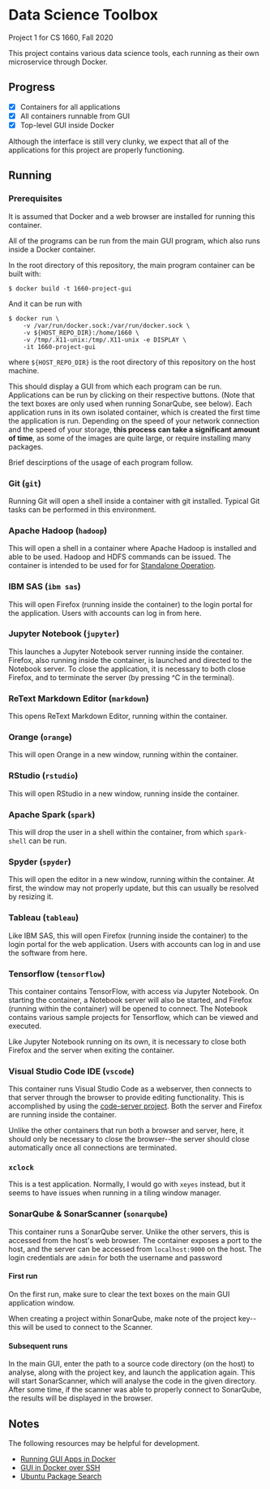 # Data Science Toolbox
Project 1 for CS 1660, Fall 2020

This project contains various data science tools, each running as their own
microservice through Docker.

## Progress
- [x] Containers for all applications
- [x] All containers runnable from GUI
- [x] Top-level GUI inside Docker

Although the interface is still very clunky, we expect that all of the
applications for this project are properly functioning.

## Running
### Prerequisites
It is assumed that Docker and a web browser are installed for running this
container.

All of the programs can be run from the main GUI program, which also runs
inside a Docker container.

In the root directory of this repository, the main program container can be
built with:
```
$ docker build -t 1660-project-gui
```

And it can be run with
```
$ docker run \
	-v /var/run/docker.sock:/var/run/docker.sock \
	-v ${HOST_REPO_DIR}:/home/1660 \
	-v /tmp/.X11-unix:/tmp/.X11-unix -e DISPLAY \
	-it 1660-project-gui
```
where `${HOST_REPO_DIR}` is the root directory of this repository on the host
machine.

This should display a GUI from which each program can be run. Applications can
be run by clicking on their respective buttons. (Note that the text boxes are
only used when running SonarQube, see below). Each application runs in its own
isolated container, which is created the first time the application is run.
Depending on the speed of your network connection and the speed of your
storage, **this process can take a significant amount of time**, as some of the
images are quite large, or require installing many packages.

Brief descirptions of the usage of each program follow.

### Git (`git`)
Running Git will open a shell inside a container with git installed.
Typical Git tasks can be performed in this environment.

### Apache Hadoop (`hadoop`)
This will open a shell in a container where Apache Hadoop is installed and able
to be used. Hadoop and HDFS commands can be issued. The container is intended
to be used for for [Standalone
Operation](https://hadoop.apache.org/docs/stable/hadoop-project-dist/hadoop-common/SingleCluster.html#Standalone_Operation).

### IBM SAS (`ibm sas`)
This will open Firefox (running inside the container) to the login portal for
the application. Users with accounts can log in from here.

### Jupyter Notebook (`jupyter`)
This launches a Jupyter Notebook server running inside the container. Firefox,
also running inside the container, is launched and directed to the Notebook
server. To close the application, it is necessary to both close Firefox, and to
terminate the server (by pressing ^C in the terminal).

### ReText Markdown Editor (`markdown`)
This opens ReText Markdown Editor, running within the container.

### Orange (`orange`)
This will open Orange in a new window, running within the container.

### RStudio (`rstudio`)
This will open RStudio in a new window, running inside the container.

### Apache Spark (`spark`)
This will drop the user in a shell within the container, from which
`spark-shell` can be run.

### Spyder (`spyder`)
This will open the editor in a new window, running within the container. At
first, the window may not properly update, but this can usually be resolved by
resizing it.

### Tableau (`tableau`)
Like IBM SAS, this will open Firefox (running inside the container) to the
login portal for the web application. Users with accounts can log in and use
the software from here.

### Tensorflow (`tensorflow`)
This container contains TensorFlow, with access via Jupyter Notebook. On
starting the container, a Notebook server will also be started, and Firefox
(running within the container) will be opened to connect. The Notebook contains
various sample projects for Tensorflow, which can be viewed and executed.

Like Jupyter Notebook running on its own, it is necessary to close both Firefox
and the server when exiting the container.

### Visual Studio Code IDE (`vscode`)
This container runs Visual Studio Code as a webserver, then connects to that
server through the browser to provide editing functionality. This is
accomplished by using the [code-server
project](https://github.com/cdr/code-server). Both the server and Firefox are
running inside the container.

Unlike the other containers that run both a browser and server, here, it should
only be necessary to close the browser--the server should close automatically
once all connections are terminated.

### `xclock`
This is a test application. Normally, I would go with `xeyes` instead, but it
seems to have issues when running in a tiling window manager.

### SonarQube & SonarScanner (`sonarqube`)
This container runs a SonarQube server. Unlike the other servers, this is
accessed from the host's web browser. The container exposes a port to the host,
and the server can be accessed from `localhost:9000` on the host. The login
credentials are `admin` for both the username and password

#### First run
On the first run, make sure to clear the text boxes on the main GUI application
window.

When creating a project within SonarQube, make note of the project key--this
will be used to connect to the Scanner.

#### Subsequent runs
In the main GUI, enter the path to a source code directory (on the host) to
analyse, along with the project key, and launch the application again. This
will start SonarScanner, which will analyse the code in the given directory.
After some time, if the scanner was able to properly connect to SonarQube, the
results will be displayed in the browser.

## Notes
The following resources may be helpful for development.
 * [Running GUI Apps in Docker](http://fabiorehm.com/blog/2014/09/11/running-gui-apps-with-docker/)
 * [GUI in Docker over SSH](https://blog.yadutaf.fr/2017/09/10/running-a-graphical-app-in-a-docker-container-on-a-remote-server/)
 * [Ubuntu Package Search](https://packages.ubuntu.com/search)
